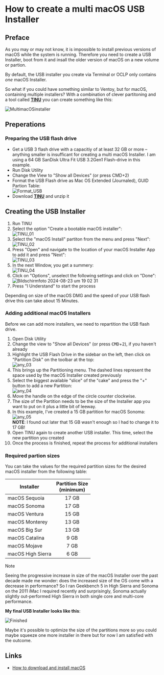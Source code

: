 # How to create a multi macOS USB Installer

## Preface 

As you may or may not know, it is impossible to install previous versions of macOS while the system is running. Therefore you need to create a USB Installer, boot from it and insall the older version of macOS on a new volume or partion. 

By default, the USB installer you create via Terminal or OCLP only contains *one* macOS Installer.

So what if you could have something similar to Ventoy, but for macOS, containing multiple installers? With a combination of clever partitoning and a tool called [**TINU**](https://github.com/ITzTravelInTime/TINU) you can create something like this:

![MultimacOSinstaller](https://github.com/user-attachments/assets/c9b28c7e-7507-443b-867f-12f3ae9ef24a)

## Preperations

### Preparing the USB flash drive

- Get a USB 3 flash drive with a capacitiy of at least 32 GB or more – anything smaller is insufficant for creating a multi macOS Installer. I am using a 64 GB SanDisk Ultra Fit USB 3.2Gen1 Flash-drive in this example.
- Run Disk Utility
- Change the View to "Show all Devices" (or press CMD+2)
- Format the USB Flash drive as Mac OS Extended (Journaled), GUID Partion Table:<br>![Format_USB](https://github.com/user-attachments/assets/57804ad3-53b9-4883-8165-f7d9e223e104)
- Download [**TINU**](https://github.com/ITzTravelInTime/TINU) and unzip it

## Creating the USB Installer

1. Run TINU
2. Select the option "Create a bootable macOS installer":<br>![TINU_01](https://github.com/user-attachments/assets/b54e78c8-f557-4f42-9f74-d6ace1918282)
3. Select the "macOS Install" partiton from the menu and press "Next":<br>![TINU_02](https://github.com/user-attachments/assets/10b03691-7602-4c04-88e2-2c4aadbca86c)
4. Press "Open" and navigate to the location of your macOS Installer App to add it and press "Next":<br>![TINU_03](https://github.com/user-attachments/assets/accf3e39-439b-4627-8787-35ac28317723)
5. In the next Window, you get a summery:<br>![TINU_04](https://github.com/user-attachments/assets/55e99ca4-f13d-497e-ba53-69be14589fde)
6. Click on "Options", unselect the following settings and click on "Done":<br>![Bildschirmfoto 2024-08-23 um 19 02 31](https://github.com/user-attachments/assets/c8177bfa-2470-467d-a2d0-88645948ee7a)
7. Press "I Understand" to start the process

Depending on size of the macOS DMG and the speed of your USB flash drive this can take about 15 Minutes.

### Adding additional macOS Installers

Before we can add more installers, we need to repartition the USB flash drive. 

1. Open Disk Utility
2. Change the view to "Show all Devices" (or press <kbd>CMD</kbd>+<kbd>2</kbd>), if you haven't already
3. Highlight the USB Flash Drive in the sidebar on the left, then click on "Partition Disk" on the toolbar at the top:<br>![any_03](https://github.com/user-attachments/assets/4e43bfe5-b290-4665-bd42-e984ef00c3b7)
4. This brings up the Partitioning menu. The dashed lines represent the space used by the macOS Installer created previously
5. Select the biggest available "slice" of the "cake" and press the "+" button to add a new Partition:<br>![any_04](https://github.com/user-attachments/assets/41263cad-8618-4c0c-90c7-c67e925c120c)
6. Move the handle on the edge of the circle counter clockwise.
7. The size of the Partition needs to be the size of the Installer app you want to put on it plus a little bit of leeway.
8. In this example, I've created a 15 GB partition for macOS Sonoma:<br>![any_05](https://github.com/user-attachments/assets/d2fe99ea-96a9-445f-bb02-41764fc2e88d)<br> **NOTE**: I found out later that 15 GB wasn't enough so I had to change it to 17 GB!
10. Open TINU again to create another USB installer. This time, select the new partition you created
11. Once the process is finished, repeat the process for additional installers

### Required partion sizes

You can take the values for the required partition sizes for the desired macOS installer from the following table:

Installer | Partition Size <br>(minimum)
----------|:-------------------------:
macOS Sequoia | 17 GB
macOS Sonoma | 17 GB
macOS Ventura | 15 GB
macOS Monterey | 13 GB
macOS Big Sur | 13 GB
macOS Catalina | 9 GB
macOS Mojave | 7 GB 
macOS High Sierra |6 GB

> [!NOTE]
>
> Seeing the progressive increase in size of the macOS Installer over the past decade made me wonder: does the increased size of the OS come with a decrease in performance? So I ran Geekbench 5 in High Sierra and Sonoma on the 2011 iMac I required recently and surprisingly, Sonoma actually slightly out-performed High Sierra in both single core and multi-core performance.

**My final USB Installer looks like this**:

![Finished](https://github.com/user-attachments/assets/d9feafef-c839-4ded-970e-db0228021b17)

Maybe it's possible to optimize the size of the partitions more so you could maybe squeeze one more installer in there but for now I am satisfied with the outcome.

## Links

- [How to download and install macOS](https://support.apple.com/en-us/102662)
